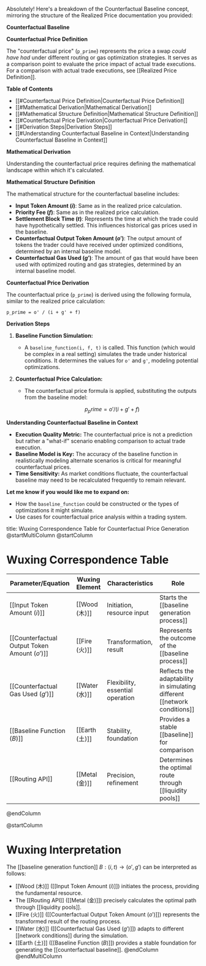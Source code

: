 Absolutely!  Here's a breakdown of the Counterfactual Baseline concept, mirroring the structure of the Realized Price documentation you provided:

**Counterfactual Baseline**

**Counterfactual Price Definition**

The "counterfactual price" (`p_prime`) represents the price a swap *could have had* under different routing or gas optimization strategies. It serves as a comparison point to evaluate the price impact of actual trade executions. For a comparison with actual trade executions, see [[Realized Price Definition]].

**Table of Contents**

* [[#Counterfactual Price Definition|Counterfactual Price Definition]]
* [[#Mathematical Derivation|Mathematical Derivation]]
* [[#Mathematical Structure Definition|Mathematical Structure Definition]]
* [[#Counterfactual Price Derivation|Counterfactual Price Derivation]]
* [[#Derivation Steps|Derivation Steps]]
* [[#Understanding Counterfactual Baseline in Context|Understanding Counterfactual Baseline in Context]]

**Mathematical Derivation**

Understanding the counterfactual price requires defining the mathematical landscape within which it's calculated.

**Mathematical Structure Definition**

The mathematical structure for the counterfactual baseline includes:

* **Input Token Amount ($i$)**: Same as in the realized price calculation.
* **Priority Fee ($f$)**:  Same as in the realized price calculation.
* **Settlement Block Time ($t$)**: Represents the time at which the trade could have hypothetically settled. This influences historical gas prices used in the baseline.
* **Counterfactual Output Token Amount ($o'$)**: The output amount of tokens the trader could have received under optimized conditions, determined by an internal baseline model.
* **Counterfactual Gas Used ($g'$)**: The amount of gas that would have been used with optimized routing and gas strategies, determined by an internal baseline model.

**Counterfactual Price Derivation**

The counterfactual price (`p_prime`) is derived using the following formula, similar to the realized price calculation:

```
p_prime = o' / (i + g' + f)
```

**Derivation Steps**

1. **Baseline Function Simulation:**
   * A `baseline_function(i, f, t)` is called. This function (which would be complex in a real setting) simulates the trade under historical conditions. It determines the values for `o'` and `g'`, modeling potential optimizations.

2. **Counterfactual Price Calculation:**
   * The counterfactual price formula is applied, substituting the outputs from the baseline model:
     ```math
      p_prime = o' / (i + g' + f) 
      ```

**Understanding Counterfactual Baseline in Context**

* **Execution Quality Metric:**  The counterfactual price is not a prediction but rather a "what-if" scenario enabling comparison to actual trade execution.
* **Baseline Model is Key:** The accuracy of the baseline function in realistically modeling alternate scenarios is critical for meaningful counterfactual prices.
* **Time Sensitivity:** As market conditions fluctuate, the counterfactual baseline may need to be recalculated frequently to remain relevant.

**Let me know if you would like me to expand on:**

* How the `baseline_function` could be constructed or the types of optimizations it might simulate.
* Use cases for counterfactual price analysis within a trading system. 

title: Wuxing Correspondence Table for Counterfactual Price Generation
@startMultiColumn
@startColumn
# Wuxing Correspondence Table
| Parameter/Equation | Wuxing Element | Characteristics | Role |
| --- | --- | --- | --- |
| [[Input Token Amount ($i$)]] | [[Wood (木)]] | Initiation, resource input | Starts the [[baseline generation process]] |
| [[Counterfactual Output Token Amount ($o'$)]] | [[Fire (火)]] | Transformation, result | Represents the outcome of the [[baseline process]] |
| [[Counterfactual Gas Used ($g'$)]] | [[Water (水)]] | Flexibility, essential operation | Reflects the adaptability in simulating different [[network conditions]] |
| [[Baseline Function ($B$)]] | [[Earth (土)]] | Stability, foundation | Provides a stable [[baseline]] for comparison |
| [[Routing API]] | [[Metal (金)]] | Precision, refinement | Determines the optimal route through [[liquidity pools]] |
@endColumn

@startColumn
# Wuxing Interpretation
The [[baseline generation function]] $B: (i, t) \rightarrow (o', g')$ can be interpreted as follows:

- [[Wood (木)]] ([[Input Token Amount ($i$)]]) initiates the process, providing the fundamental resource.
- The [[Routing API]] ([[Metal (金)]]) precisely calculates the optimal path through [[liquidity pools]].
- [[Fire (火)]] ([[Counterfactual Output Token Amount ($o'$)]]) represents the transformed result of the routing process.
- [[Water (水)]] ([[Counterfactual Gas Used ($g'$)]]) adapts to different [[network conditions]] during the simulation.
- [[Earth (土)]] ([[Baseline Function ($B$)]]) provides a stable foundation for generating the [[counterfactual baseline]].
@endColumn
@endMultiColumn

